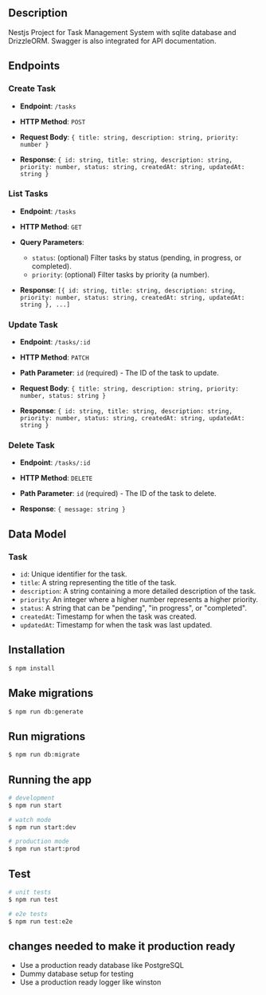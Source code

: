 
## Description

Nestjs Project for Task Management System with sqlite database and DrizzleORM. Swagger is also integrated for API documentation.

## Endpoints

### Create Task

- **Endpoint**: `/tasks`
- **HTTP Method**: `POST`
- **Request Body**: 
  `{ title: string, description: string, priority: number }`
  
- **Response**: 
  `{ id: string, title: string, description: string, priority: number, status: string, createdAt: string, updatedAt: string }`

### List Tasks

- **Endpoint**: `/tasks`
- **HTTP Method**: `GET`
- **Query Parameters**:
  - `status`: (optional) Filter tasks by status (pending, in progress, or completed).
  - `priority`: (optional) Filter tasks by priority (a number).
  
- **Response**: 
  `[{ id: string, title: string, description: string, priority: number, status: string, createdAt: string, updatedAt: string }, ...]`

### Update Task

- **Endpoint**: `/tasks/:id`
- **HTTP Method**: `PATCH`
- **Path Parameter**: `id` (required) - The ID of the task to update.
- **Request Body**: 
  `{ title: string, description: string, priority: number, status: string }`
  
- **Response**: 
  `{ id: string, title: string, description: string, priority: number, status: string, createdAt: string, updatedAt: string }`

### Delete Task

- **Endpoint**: `/tasks/:id`
- **HTTP Method**: `DELETE`
- **Path Parameter**: `id` (required) - The ID of the task to delete.
  
- **Response**: 
  `{ message: string }`

## Data Model

### Task

- `id`: Unique identifier for the task.
- `title`: A string representing the title of the task.
- `description`: A string containing a more detailed description of the task.
- `priority`: An integer where a higher number represents a higher priority.
- `status`: A string that can be "pending", "in progress", or "completed".
- `createdAt`: Timestamp for when the task was created.
- `updatedAt`: Timestamp for when the task was last updated.

## Installation

```bash
$ npm install
```
## Make migrations
```bash
$ npm run db:generate
```

## Run migrations
```bash
$ npm run db:migrate
```



## Running the app

```bash
# development
$ npm run start

# watch mode
$ npm run start:dev

# production mode
$ npm run start:prod
```

## Test

```bash
# unit tests
$ npm run test

# e2e tests
$ npm run test:e2e


```

## changes needed to make it production ready
- Use a production ready database like PostgreSQL
- Dummy database setup for testing
- Use a production ready logger like winston

